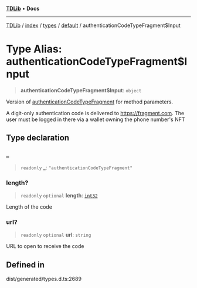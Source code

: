 [**TDLib**](../../../../../../README.md) • **Docs**

***

[TDLib](../../../../../../modules.md) / [index](../../../../../README.md) / [types](../../../README.md) / [default](../README.md) / authenticationCodeTypeFragment$Input

# Type Alias: authenticationCodeTypeFragment$Input

> **authenticationCodeTypeFragment$Input**: `object`

Version of [authenticationCodeTypeFragment](authenticationCodeTypeFragment.md) for method parameters.

A digit-only authentication code is delivered to https://fragment.com. The user must be logged in there via a wallet owning the phone number's NFT

## Type declaration

### \_

> `readonly` **\_**: `"authenticationCodeTypeFragment"`

### length?

> `readonly` `optional` **length**: [`int32`](int32-1.md)

Length of the code

### url?

> `readonly` `optional` **url**: `string`

URL to open to receive the code

## Defined in

dist/generated/types.d.ts:2689
